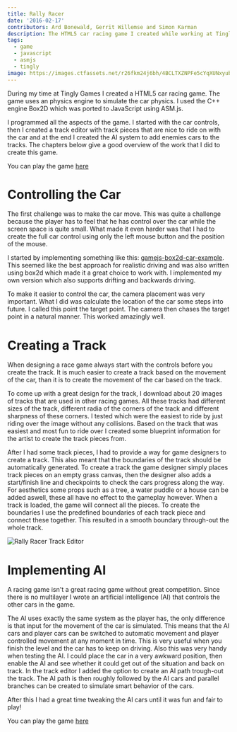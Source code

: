 ```yaml
---
title: Rally Racer
date: '2016-02-17'
contributors: Ard Bonewald, Gerrit Willemse and Simon Karman
description: The HTML5 car racing game I created while working at Tingly Games. The game uses the physics engine Box2D which was used in JavaScript by the port from C++ using ASM.js.
tags:
  - game
  - javascript
  - asmjs
  - tingly
image: https://images.ctfassets.net/r26fkm24j6bh/4BCLTXZNPFe5cYqXUNxyub/4511384a28a93e7e5771ac8a8ae65af2/rallyracer.png
---
```


During my time at Tingly Games I created a HTML5 car racing game. The game uses an physics engine to simulate the car physics. I used the C++ engine Box2D which was ported to JavaScript using ASM.js.

I programmed all the aspects of the game. I started with the car controls, then I created a track editor with track pieces that are nice to ride on with the car and at the end I created the AI system to add enemies cars to the tracks. The chapters below give a good overview of the work that I did to create this game.

You can play the game [here](http://www.newgames.com/en/rally-racer.html)

# Controlling the Car
The first challenge was to make the car move. This was quite a challenge because the player has to feel that he has control over the car while the screen space is quite small. What made it even harder was that I had to create the full car control using only the left mouse button and the position of the mouse.

I started by implementing something like this: [gamejs-box2d-car-example](http://domasx2.github.io/gamejs-box2d-car-example/). This seemed like the best approach for realistic driving and was also written using box2d which made it a great choice to work with. I implemented my own version which also supports drifting and backwards driving.

To make it easier to control the car, the camera placement was very important. What I did was calculate the location of the car some steps into future. I called this point the target point. The camera then chases the target point in a natural manner. This worked amazingly well.

# Creating a Track
When designing a race game always start with the controls before you create the track. It is much easier to create a track based on the movement of the car, than it is to create the movement of the car based on the track.

To come up with a great design for the track, I download about 20 images of tracks that are used in other racing games. All these tracks had different sizes of the track, different radia of the corners of the track and different sharpness of these corners. I tested which were the easiest to ride by just riding over the image without any collisions. Based on the track that was easiest and most fun to ride over I created some blueprint information for the artist to create the track pieces from.

After I had some track pieces, I had to provide a way for game designers to create a track. This also meant that the boundaries of the track should be automatically generated. To create a track the game designer simply places track pieces on an empty grass canvas, then the designer also adds a start/finish line and checkpoints to check the cars progress along the way. For aesthetics some props such as a tree, a water puddle or a house can be added aswell, these all have no effect to the gameplay however. When a track is loaded, the game will connect all the pieces. To create the boundaries I use the predefined boundaries of each track piece and connect these together. This resulted in a smooth boundary through-out the whole track.

![Rally Racer Track Editor](//images.ctfassets.net/r26fkm24j6bh/6S4Xjn4BlErU3VMuHznN8E/0db7e51b46c96769fe2313802e01747a/trackeditor.png)


# Implementing AI
A racing game isn't a great racing game without great competition. Since there is no multilayer I wrote an artificial intelligence (AI) that controls the other cars in the game.

The AI uses exactly the same system as the player has, the only difference is that input for the movement of the car is simulated. This means that the AI cars and player cars can be switched to automatic movement and player controlled movement at any moment in time. This is very useful when you finish the level and the car has to keep on driving. Also this was very handy when testing the AI. I could place the car in a very awkward position, then enable the AI and see whether it could get out of the situation and back on track. In the track editor I added the option to create an AI path trough-out the track. The AI path is then roughly followed by the AI cars and parallel branches can be created to simulate smart behavior of the cars.

After this I had a great time tweaking the AI cars until it was fun and fair to play!

You can play the game [here](http://www.newgames.com/en/rally-racer.html)